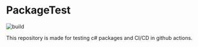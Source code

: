 # PackageTest

![build](https://github.com/A-M-A-Dev/CICDSample/workflows/build/badge.svg)
<!-- ![.NET Core](https://github.com/Star-Academy/PackageTest/workflows/build/badge.svg)
[![codecov](https://codecov.io/gh/Star-Academy/PackageTest/branch/master/graph/badge.svg)](https://codecov.io/gh/Star-Academy/PackageTest)
[![publish](https://github.com/Star-Academy/PackageTest/workflows/publish/badge.svg)](https://www.nuget.org/packages/StarAcademy.SampleLibrary/) -->

This repository is made for testing c# packages and CI/CD in github actions.
